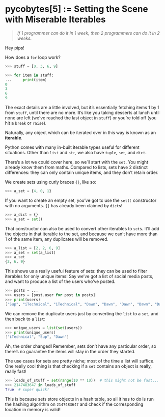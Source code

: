 # pycobytes[5] := Setting the Scene with Miserable Iterables
<!-- #SQUARK live!
| dest = 05
| head = "Setting the Scene with Miserable Iterables"
| index = 05
| shard = sets
| date = 2024 September 14
-->

> *If 1 programmer can do it in 1 week, then 2 programmers can do it in 2 weeks.*

Hey pips!

How does a `for` loop work?

```py
>>> stuff = [0, 3, 6, 9]

>>> for item in stuff:
...     print(item)
0
3
6
9
```

The exact details are a little involved, but it’s essentially fetching items 1 by 1 from `stuff`, until there are no more. It’s like you taking desserts at lunch until none are left (we’ve reached the last object in `stuff`) or you’re told off (you hit a `break` or `raise`).

Naturally, any object which can be iterated over in this way is known as an **iterable**.

Python comes with many in-built iterable types useful for different situations. Other than `list` and `str`, we also have `tuple`, `set`, and `dict`.

There’s a lot we could cover here, so we’ll start with the `set`. You might already know them from maths. Compared to lists, sets have 2 distinct differences: they can only contain unique items, and they don’t retain order.

We create sets using curly braces `{}`, like so:

```py
>>> a_set = {4, 0, 1}
```

If you want to create an empty set, you’ve got to use the `set()` constructor with no arguments. `{}` has already been claimed by `dict`s!

```py
>>> a_dict = {}
>>> a_set = set()
```

That constructor can also be used to convert other iterables to `set`s. It’ll add the objects in that iterable to the set, and because we can’t have more than 1 of the same item, any duplicates will be removed.

```py
>>> a_list = [2, 2, 6, 9]
>>> a_set = set(a_list)
>>> a_set
{2, 6, 9}
```

This shows us a really useful feature of sets: they can be used to filter iterables for only unique items! Say we’ve got a list of social media posts, and want to produce a list of the users who’ve posted. 

```py
>>> posts = ...
>>> users = [post.user for post in posts]
>>> print(users)
["Sup", "iTechnical", "iTechnical", "Dawn", "Dawn", "Dawn", "Dawn", "Dawn"]
```

We can remove the duplicate users just by converting the `list` to a `set`, and then back to a `list`:

```py
>>> unique_users = list(set(users))
>>> print(unique_users)
["iTechnical", "Sup", "Dawn"]
```

Ah, the order changed! Remember, sets don’t have any particular order, so there’s no guarantee the items will stay in the order they started.

The use cases for sets are pretty niche; most of the time a list will suffice. One really cool thing is that checking if a `set` contains an object is really, really fast!

```py
>>> loads_of_stuff = set(range(10 ** 10))  # this might not be fast...
>>> 2147483647 in loads_of_stuff
True  # super quick!
```

This is because sets store objects in a hash table, so all it has to do is run the hashing algorithm on `2147483647` and check if the corresponding location in memory is valid!
